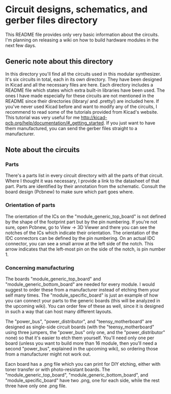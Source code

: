 # Circuit designs, schematics, and gerber files directory

This README file provides only very basic information about the circuits. I'm planning on releasing a wiki on how to build hardware modules in the next few days.

## Generic note about this directory

In this directory you'll find all the circuits used in this modular synthesizer. It's six circuits in total, each in its own directory. They have been designed in Kicad and all the necessary files are here. Each directory includes a README file which states which extra built-in libraries have been used. The ones I have made especially for these circuits are not mentioned in the README since their directories (library/ and .pretty/) are included here.
If you've never used Kicad before and want to modify any of the circuits, I recommend to read some of the tutorials provided from Kicad's website. This tutorial was very useful for me http://kicad-pcb.org/help/documentation/#_getting_started. If you just want to have them manufactured, you can send the gerber files straight to a manufacturer.

## Note about the circuits

### Parts

There's a parts list in every circuit directory with all the parts of that circuit. Where I thought it was necessary, I provide a link to the datasheet of that part. Parts are identified by their annotation from the schematic. Consult the board design (Pcbnew) to make sure which part goes where.

### Orientation of parts

The orientation of the ICs on the "module_generic_top_board" is not defined by the shape of the footprint part but by the pin numbering. If you're not sure, open Pcbnew, go to View -> 3D Viewer and there you can see the notches of the ICs which indicate their orientation.
The orientation of the IDC connectors can be defined by the pin numbering. On an actual IDC connector, you can see a small arrow at the left side of the notch. This arrow indicates that the left-most pin on the side of the notch, is pin number 1.

### Concerning manufacturing

The boards "module_generic_top_board" and "module_generic_bottom_board" are needed for every module. I would suggest to order these from a manufacturer instead of etching them your self many times. The "module_specific_board" is just an example of how you can connect your parts to the generic boards (this will be analyzed in the upcoming wiki). You can order few of these as well, since it is designed in such a way that can host many different layouts.

The "power_bus", "power_distributor", and "teensy_motherboard" are designed as single-side circuit boards (with the "teensy_motherboard" using three jumpers, the "power_bus" only one, and the "power_distributor" none) so that it's easier to etch them yourself. You'll need only one per board (unless you want to build more than 16 module, then you'll need a second "power_bus", explained in the upcoming wiki), so ordering those from a manufacturer might not work out.

Eacn board has a .png file which you can print for DIY etching, either with toner transfer or with photo-resistant boards. The "module_generic_top_board", "module_generic_bottom_board", and "module_specific_board" have two .png, one for each side, while the rest three have only one .png file.
